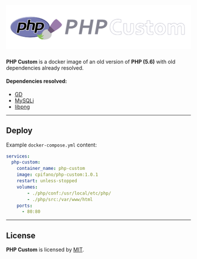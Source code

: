# ![logo](./img/logo.png)
**PHP Custom** is a docker image of an old version of **PHP (5.6)** with old dependencies already resolved.



#### Dependencies resolved:

* [GD](https://www.php.net/manual/en/book.image.php)
* [MySQLi](https://www.php.net/manual/en/book.mysqli.php)
* [libpng](http://www.libpng.org/pub/png/libpng.html)



---



## Deploy

Example `docker-compose.yml` content:

```yaml
services:
  php-custom:
    container_name: php-custom
    image: cpifano/php-custom:1.0.1
    restart: unless-stopped
    volumes:
        - ./php/conf:/usr/local/etc/php/
        - ./php/src:/var/www/html
    ports:
      - 80:80
```



---



## License

**PHP Custom** is licensed by [MIT](https://choosealicense.com/licenses/mit/).
